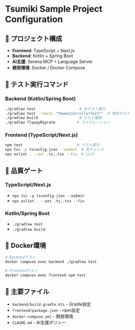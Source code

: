 # Tsumiki Sample Project Configuration

## 🧩 プロジェクト構成

- **Frontend**: TypeScript + Next.js
- **Backend**: Kotlin + Spring Boot
- **AI支援**: Serena MCP + Language Server
- **開発環境**: Docker / Docker Compose

## 🧪 テスト実行コマンド

### Backend (Kotlin/Spring Boot)
```bash
./gradlew test                    # 全テスト実行
./gradlew test --tests "*HomeControllerTest*"  # 特定テスト
./gradlew build                   # ビルド確認
./gradlew flywayMigrate          # マイグレーション
```

### Frontend (TypeScript/Next.js)
```bash
npm test                         # テスト実行
npx tsc -p tsconfig.json --noEmit  # 型チェック
npx eslint . --ext .ts,.tsx --fix  # Lint
```

## 🔧 品質ゲート

### TypeScript/Next.js
- `npx tsc -p tsconfig.json --noEmit`
- `npx eslint . --ext .ts,.tsx --fix`

### Kotlin/Spring Boot
- `./gradlew test`
- `./gradlew build`

## 🐳 Docker環境

```bash
# Backendテスト
docker compose exec backend ./gradlew test

# Frontendテスト
docker compose exec frontend npm test
```

## 📁 主要ファイル

- `backend/build.gradle.kts` - Gradle設定
- `frontend/package.json` - npm設定
- `docker-compose.yml` - 開発環境
- `CLAUDE.md` - AI支援ポリシー
